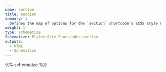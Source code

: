 ```yaml
---
name: section
title: section
summary: |
  Defines the map of options for the `section` shortcode's SCSS style module.
weight: 1
type: schematize
Schematize: Platen.Site.Shortcodes.section
outputs:
  - HTML
  - Schematize
---
```


{{% schematize %}}
